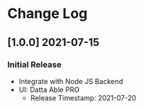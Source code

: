 # Change Log

## [1.0.0] 2021-07-15
### Initial Release

- Integrate with Node JS Backend
- UI: Datta Able PRO 
    - Release Timestamp: 2021-07-20
 
